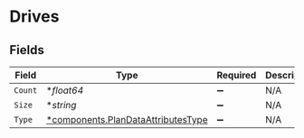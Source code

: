 # Drives


## Fields

| Field                                                                                   | Type                                                                                    | Required                                                                                | Description                                                                             |
| --------------------------------------------------------------------------------------- | --------------------------------------------------------------------------------------- | --------------------------------------------------------------------------------------- | --------------------------------------------------------------------------------------- |
| `Count`                                                                                 | **float64*                                                                              | :heavy_minus_sign:                                                                      | N/A                                                                                     |
| `Size`                                                                                  | **string*                                                                               | :heavy_minus_sign:                                                                      | N/A                                                                                     |
| `Type`                                                                                  | [*components.PlanDataAttributesType](../../models/components/plandataattributestype.md) | :heavy_minus_sign:                                                                      | N/A                                                                                     |
